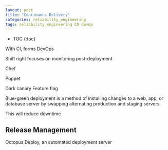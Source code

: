 ```yaml
---
layout: post
title: "Continuous Delivery"
categories: reliability_engineering
tags: reliability_engineering CD devop
---
```


* TOC
{:toc}

With CI, forms DevOps

Shift right
focuses on monitoring post-deployment



Chef

Puppet



Dark canary
Feature flag



Blue-green deployment is a method of installing changes to a web, app, or database server by swapping alternating production and staging servers.

This will reduce downtime



## Release Management

Octopus Deploy, an automated deployment server


